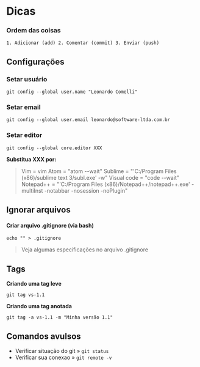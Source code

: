 # Dicas

### Ordem das coisas

` 1. Adicionar (add) 2. Comentar (commit) 3. Enviar (push) `

## Configurações

### Setar usuário
    git config --global user.name "Leonardo Comelli"
### Setar email
    git config --global user.email leonardo@software-ltda.com.br
### Setar editor
    git config --global core.editor XXX
**Substitua XXX por:**
>Vim = vim
Atom = "atom --wait"
Sublime = "'C:/Program Files (x86)/sublime text 3/subl.exe' -w"
Visual code = "code --wait"
Notepad++ = "'C:/Program Files (x86)/Notepad++/notepad++.exe' -multiInst -notabbar -nosession -noPlugin"

## Ignorar arquivos

#### Criar arquivo .gitignore (via bash)

    echo "" > .gitignore

> Veja algumas especificações no arquivo .gitignore


## Tags

**Criando uma tag leve**

    git tag vs-1.1
**Criando uma tag anotada**

    git tag -a vs-1.1 -m "Minha versão 1.1"

## Comandos avulsos
- Verificar situação do git » `git status`
- Verificar sua conexao » ` git remote -v `